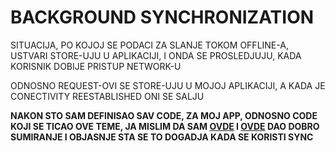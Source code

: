 # BACKGROUND SYNCHRONIZATION

SITUACIJA, PO KOJOJ SE PODACI ZA SLANJE TOKOM OFFLINE-A, USTVARI STORE-UJU U APLIKACIJI, I ONDA SE PROSLEDJUJU, KADA KORISNIK DOBIJE PRISTUP NETWORK-U

ODNOSNO REQUEST-OVI SE STORE-UJU U MOJOJ APLIKACIJI, A KADA JE CONECTIVITY REESTABLISHED ONI SE SALJU

**NAKON STO SAM DEFINISAO SAV CODE, ZA MOJ APP, ODNOSNO CODE KOJI SE TICAO OVE TEME, JA MISLIM DA SAM [OVDE](https://github.com/Rade58/apis_trying_out_and_practicing/blob/master/PROGRESSIVE%20WEB%20APPS/IMPORTANT%20PWA%20NOTES/!%20WORKING%20CODE/CODE%20KOJI%20FUNKCIONISE.md#sta-ustvari-triggeruje-sync-event-i-dali-ser-on-trigger-uje-pri-svakom-reload-u-stranice-ili-je-nesto-drugo-u-pitanju) I [OVDE](https://github.com/Rade58/apis_trying_out_and_practicing/blob/master/PROGRESSIVE%20WEB%20APPS/IMPORTANT%20PWA%20NOTES/!%20WORKING%20CODE/CODE%20KOJI%20FUNKCIONISE.md#hajde-da-zakljucim-nesto-vezano-za-triggering-sync-event-a) DAO DOBRO SUMIRANJE I OBJASNJE STA SE TO DOGADJA KADA SE KORISTI SYNC**